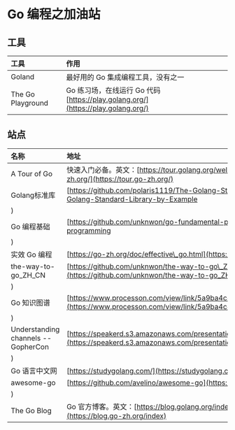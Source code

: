 # Go 编程之加油站

## 工具

| 工具 | 作用 |
| :--- | :--- |
| Goland | 最好用的 Go 集成编程工具，没有之一 |
| The Go Playground | Go 练习场，在线运行 Go 代码 [https://play.golang.org/](https://play.golang.org/) |

## 站点

| 名称 | 地址 |
| :--- | :--- |
| A Tour of Go | 快速入门必备。英文：[https://tour.golang.org/welcome/1](https://tour.golang.org/welcome/1)中文：[https://tour.go-zh.org/](https://tour.go-zh.org/) |
| Golang标准库 | [https://github.com/polaris1119/The-Golang-Standard-Library-by-Example](https://github.com/polaris1119/The-Golang-Standard-Library-by-Example
) |
| Go 编程基础 | [https://github.com/unknwon/go-fundamental-programming](https://github.com/unknwon/go-fundamental-programming
) |
| 实效 Go 编程 | [https://go-zh.org/doc/effective\_go.html](https://go-zh.org/doc/effective_go.html) |
| the-way-to-go\_ZH\_CN | [https://github.com/unknwon/the-way-to-go\_ZH\_CN/blob/master/eBook/directory.md](https://github.com/unknwon/the-way-to-go_ZH_CN/blob/master/eBook/directory.md
) |
| Go 知识图谱 | [https://www.processon.com/view/link/5a9ba4c8e4b0a9d22eb3bdf0\#map](https://www.processon.com/view/link/5a9ba4c8e4b0a9d22eb3bdf0#map
) |
| Understanding channels --GopherCon | [https://speakerd.s3.amazonaws.com/presentations/10ac0b1d76a6463aa98ad6a9dec917a7/GopherCon\_v10.0.pdf](https://speakerd.s3.amazonaws.com/presentations/10ac0b1d76a6463aa98ad6a9dec917a7/GopherCon_v10.0.pdf
) |
| Go 语言中文网 | [https://studygolang.com/](https://studygolang.com/) Go 布道者徐新华（polaris）创立 |
| awesome-go | [https://github.com/avelino/awesome-go](https://github.com/avelino/awesome-go
) |
| The Go Blog | Go 官方博客。英文：[https://blog.golang.org/index](https://blog.golang.org/index)中文：[https://blog.go-zh.org/index](https://blog.go-zh.org/index) |

